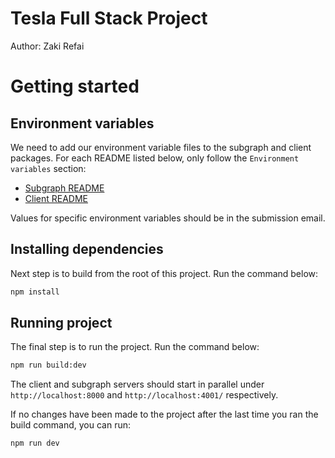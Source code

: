 # Tesla Full Stack Project

Author: Zaki Refai

# Getting started

## Environment variables

We need to add our environment variable files to the subgraph and client packages. For each README listed below, only follow the `Environment variables` section:

- [Subgraph README](./packages/services/energy-sales-subgraph/README.md)
- [Client README](./packages/clients/energy-sales-client/README.md)

Values for specific environment variables should be in the submission email.

## Installing dependencies

Next step is to build from the root of this project. Run the command below:

```bash
npm install
```

## Running project

The final step is to run the project. Run the command below:

```bash
npm run build:dev
```

The client and subgraph servers should start in parallel under `http://localhost:8000` and `http://localhost:4001/` respectively.

If no changes have been made to the project after the last time you ran the build command, you can run:

```bash
npm run dev
```
